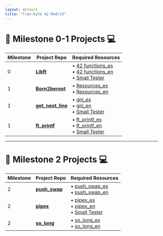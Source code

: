 ```yaml
---
layout: default
title: "fran-byte 42 Madrid"
---
```

# 🚀 Milestone 0-1 Projects 💻

| Milestone | Project Repo         | Required Resources                          |
|------------------|------------------|---------------------------------------------|
| 0 | **[Libft](https://github.com/fran-byte/libft)** | • [42 functions_es](projects/libft_es.md)<br> • [42 functions_en](projects/libft_en.md) <br> • [Small Tester](https://github.com/fran-byte/42-libft-tester)|
| 1 | **[Born2beroot](https://github.com/fran-byte/born2beroot)** | • [Resources_es](projects/born2beroot_es.md)<br> • [Resources_en](projects/born2beroot_en.md) |
| 1 | **[get_next_line](https://github.com/fran-byte/born2beroot)** | • [gnl_es](projects/gnl_es.md)<br> • [gnl_en](projects/gnl_en.md) <br> • [Small Tester](https://github.com/fran-byte/42-gnl-tester)|
| 1 | **[ft_printf](https://github.com/fran-byte/born2beroot)** | • [ft_printf_es](projects/ft_printf_es.md)<br> • [ft_printf_en](projects/ft_printf_en.md) <br> • [Small Tester](https://github.com/fran-byte/42-ft_printf-tester)|

---

# 🎯 Milestone 2 Projects 💻

| Milestone | Project Repo         | Required Resources                          |
|------------------|------------------|---------------------------------------------|
| 2 | **[push_swap](https://github.com/fran-byte/born2beroot)** | • [push_swap_es](projects/push_swap_es.md)<br> • [push_swap_en](projects/push_swap_en.md) |
| 2 | **[pipex](https://github.com/fran-byte/born2beroot)** | • [pipex_es](projects/pipex_es.md)<br> • [pipex_en](projects/pipex_en.md) <br> • [Small Tester](https://github.com/fran-byte/42-pipex-tester)|
| 2 | **[so_long](https://github.com/fran-byte/born2beroot)** | • [so_long_es](projects/so_long_es.md)<br> • [so_long_en](projects/so_long_en.md) |
